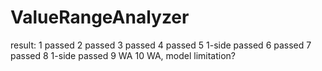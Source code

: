 # ValueRangeAnalyzer

result:
1 passed
2 passed
3 passed
4 passed
5 1-side passed
6 passed
7 passed
8 1-side passed
9 WA
10 WA, model limitation?
